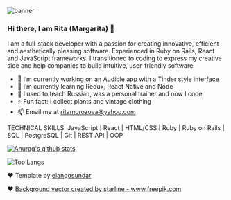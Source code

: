

![banner](https://res.cloudinary.com/diexi8g0j/image/upload/v1609988893/logo_sssksz.jpg)

### Hi there, I am Rita (Margarita) 👋

I am a full-stack developer with a passion for creating innovative, efficient and aesthetically pleasing software. Experienced in Ruby on Rails, React and JavaScript frameworks. I transitioned to coding to express my creative side and help companies to build intuitive, user-friendly software.


- 🔭 I’m currently working on an Audible app with a Tinder style interface 
- 🌱 I’m currently learning Redux, React Native and Node
- 👯 I used to teach Russian, was a personal trainer and now I code
- ⚡ Fun fact: I collect plants and vintage clothing
- 📫 Email me at ritamorozova@yahoo.com

TECHNICAL SKILLS: JavaScript | React | HTML/CSS | Ruby | Ruby on Rails | SQL | PostgreSQL | Git | REST API | OOP 

[![Anurag's github stats](https://github-readme-stats.vercel.app/api?username=rita-morozova&show_icons=true&theme=buefy)](https://github.com/anuraghazra/github-readme-stats)

[![Top Langs](https://github-readme-stats.vercel.app/api/top-langs/?username=rita-morozova&layout=compact&theme=buefy)](https://github.com/anuraghazra/github-readme-stats)


❤️  Template by [elangosundar](https://github.com/elangosundar/awesome-README-templates) 

❤️  <a href='https://www.freepik.com/vectors/background'>Background vector created by starline - www.freepik.com</a>
